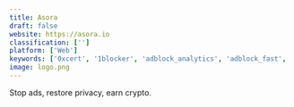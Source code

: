 ```yaml
---
title: Asora
draft: false 
website: https://asora.io
classification: ['']
platform: ['Web']
keywords: ['0xcert', '1blocker', 'adblock_analytics', 'adblock_fast', 'adieu', 'bad_ad_johnny', 'better', 'blockbear', 'blockstack_browser', 'brave', 'coinbase_earn', 'coinseed_crypto_cash_back', 'crystal', 'ghostery', 'intently', 'peace', 'reddit_poll', 'sift_app', 'stopad_pro', 'swelly']
image: logo.png
---
```

Stop ads, restore privacy, earn crypto.